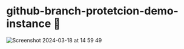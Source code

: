 # github-branch-protetcion-demo-instance 🥭

![Screenshot 2024-03-18 at 14 59 49](https://github.com/kuritka/github-branch-protetcion-demo-instance/assets/7195836/59274e7f-7c0f-4867-8db1-dcfce360af37)
